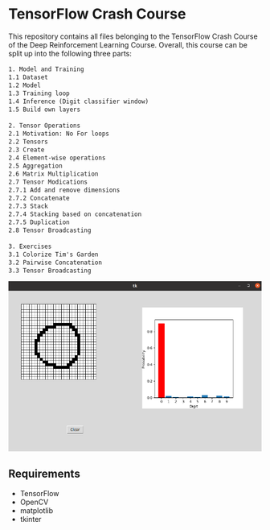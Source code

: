 # TensorFlow Crash Course

This repository contains all files belonging to the TensorFlow Crash Course of the Deep Reinforcement Learning Course.
Overall, this course can be split up into the following three parts:

```
1. Model and Training
1.1 Dataset 
1.2 Model
1.3 Training loop 
1.4 Inference (Digit classifier window)
1.5 Build own layers

2. Tensor Operations
2.1 Motivation: No For loops
2.2 Tensors
2.3 Create
2.4 Element-wise operations
2.5 Aggregation
2.6 Matrix Multiplication
2.7 Tensor Modications
2.7.1 Add and remove dimensions
2.7.2 Concatenate
2.7.3 Stack
2.7.4 Stacking based on concatenation
2.7.5 Duplication
2.8 Tensor Broadcasting

3. Exercises
3.1 Colorize Tim's Garden
3.2 Pairwise Concatenation
3.3 Tensor Broadcasting
```

![Train and test loss](./media/DigitClassifier.png)

## Requirements

- TensorFlow
- OpenCV
- matplotlib
- tkinter